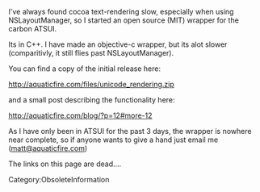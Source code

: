 I've always found cocoa text-rendering slow, especially when using NSLayoutManager, so I started an open source (MIT) wrapper for the carbon ATSUI.

Its in C++.  I have made an objective-c wrapper, but its alot slower (comparitivly, it still flies past NSLayoutManager).

You can find a copy of the initial release here:

http://aquaticfire.com/files/unicode_rendering.zip

and a small post describing the functionality here:

http://aquaticfire.com/blog/?p=12#more-12

As I have only been in ATSUI for the past 3 days, the wrapper is nowhere near complete, so if anyone wants to give a hand just email me (matt@aquaticfire.com)


The links on this page are dead....

Category:ObsoleteInformation
